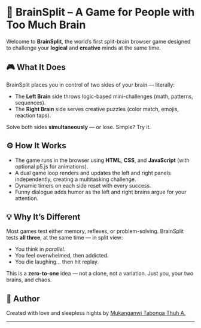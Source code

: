 # 🧠 BrainSplit – A Game for People with Too Much Brain

Welcome to **BrainSplit**, the world’s first split-brain browser game designed to challenge your **logical** and **creative** minds at the same time.

## 🎮 What It Does
BrainSplit places you in control of two sides of your brain — literally:
- The **Left Brain** side throws logic-based mini-challenges (math, patterns, sequences).
- The **Right Brain** side serves creative puzzles (color match, emojis, reaction taps).

Solve both sides **simultaneously** — or lose. Simple? Try it.

## ⚙️ How It Works
- The game runs in the browser using **HTML**, **CSS**, and **JavaScript** (with optional p5.js for animations).
- A dual game loop renders and updates the left and right panels independently, creating a multitasking challenge.
- Dynamic timers on each side reset with every success.
- Funny dialogue adds humor as the left and right brains argue for your attention.

## 💡 Why It’s Different
Most games test either memory, reflexes, or problem-solving. BrainSplit tests **all three**, at the same time — in split view:
- You think in *parallel*.
- You feel overwhelmed, then addicted.
- You die laughing… then hit replay.

This is a **zero-to-one** idea — not a clone, not a variation. Just you, your two brains, and chaos.

## 🧠 Author
Created with love and sleepless nights by [Mukanganwi Tabonga Thuh A.](https://www.linkedin.com/in/Thuh-Mukanganwi)

---

